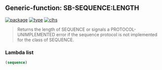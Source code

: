 ## Generic-function: SB-SEQUENCE:LENGTH
[![package](https://img.shields.io/badge/Package-SB--SEQUENCE-5f9ea0.svg?style=social&colorA=999999)](../) [![type](https://img.shields.io/badge/Type-Generic--Function-5f9ea0.svg?style=social&colorA=999999)](../#generic-function) [![clhs](https://img.shields.io/badge/CLHS-LENGTH-5f9ea0.svg?style=social&colorA=999999)](http://www.lispworks.com/documentation/HyperSpec/Body/f_length.htm) 

> Returns the length of SEQUENCE or signals a PROTOCOL-UNIMPLEMENTED
> error if the sequence protocol is not implemented for the class of
> SEQUENCE.

### Lambda list
```cl
(sequence)
```
